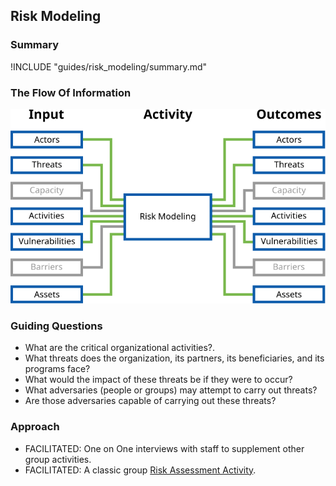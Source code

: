 ## Risk Modeling

### Summary

!INCLUDE "guides/risk_modeling/summary.md"

### The Flow Of Information

![Risk Modeling Information Flow](content/images/info_flows/risk_modeling.svg)

### Guiding Questions

* What are the critical organizational activities?.
* What threats does the organization, its partners, its beneficiaries, and its programs face?
* What would the impact of these threats be if they were to occur?
* What adversaries (people or groups) may attempt to carry out threats?
* Are those adversaries capable of carrying out these threats?

### Approach

* FACILITATED: One on One interviews with staff to supplement other group activities.
* FACILITATED: A classic group [Risk Assessment Activity](http://frontlinedefenders.org/files/workbook_eng.pdf#page=9).
